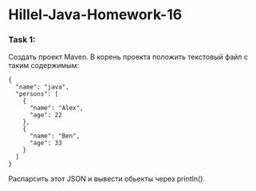 # Hillel-Java-Homework-16

### **Task 1:**   
Создать проект Maven. В корень проекта положить текстовый файл с таким содержимым:
```
{
  "name": "java",
  "persons": [
    {
      "name": "Alex",
      "age": 22
    },
    {
      "name": "Ben",
      "age": 33
    }
  ]
}
```
Распарсить этот JSON и вывести обьекты через println().
